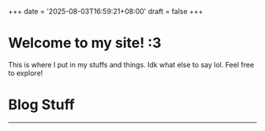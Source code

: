 +++
date = '2025-08-03T16:59:21+08:00'
draft = false
+++
# **Welcome to my site! :3**

This is where I put in my stuffs and things.
Idk what else to say lol. Feel free to explore! 

# Blog Stuff

---
